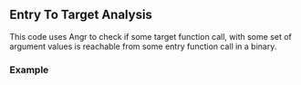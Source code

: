 ## Entry To Target Analysis

This code uses Angr to check if some target function call, with some set of argument values is reachable from some entry function call in a binary. 

### Example


